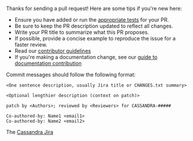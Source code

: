 Thanks for sending a pull request! Here are some tips if you're new here:
 
 * Ensure you have added or run the [appropriate tests](https://cassandra.apache.org/_/development/testing.html) for your PR.
 * Be sure to keep the PR description updated to reflect all changes.
 * Write your PR title to summarize what this PR proposes.
 * If possible, provide a concise example to reproduce the issue for a faster review.
 * Read our [contributor guidelines](https://cassandra.apache.org/_/development/index.html)
 * If you're making a documentation change, see our [guide to documentation contribution](https://cassandra.apache.org/_/development/documentation.html)
 
Commit messages should follow the following format:

```
<One sentence description, usually Jira title or CHANGES.txt summary>

<Optional lengthier description (context on patch)>

patch by <Authors>; reviewed by <Reviewers> for CASSANDRA-#####

Co-authored-by: Name1 <email1>
Co-authored-by: Name2 <email2>

```

The [Cassandra Jira](https://issues.apache.org/jira/projects/CASSANDRA/issues/)


